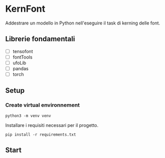 # KernFont
Addestrare un modello in Python nell'eseguire il task di kerning delle font.

## Librerie fondamentali
- [ ] tensofont
- [ ] fontTools
- [ ] ufoLib
- [ ] pandas
- [ ] torch

## Setup
### Create virtual environnement 

    python3 -m venv venv

Installare i requisiti necessari per il progetto.

    pip install -r requirements.txt

## Start
